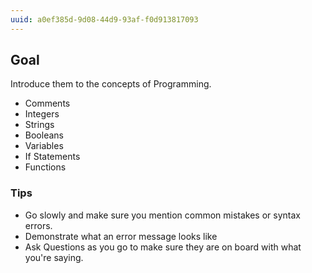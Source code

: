 ```yaml
---
uuid: a0ef385d-9d08-44d9-93af-f0d913817093
---
```


## Goal

Introduce them to the concepts of Programming.
- Comments
- Integers
- Strings
- Booleans
- Variables
- If Statements
- Functions

### Tips

- Go slowly and make sure you mention common mistakes or syntax errors.
- Demonstrate what an error message looks like
- Ask Questions as you go to make sure they are on board with what you're saying.
